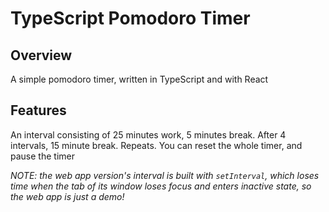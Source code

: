 # TypeScript Pomodoro Timer

## Overview

A simple pomodoro timer, written in TypeScript and with React

## Features

An interval consisting of 25 minutes work, 5 minutes break. After 4 intervals, 15 minute break. Repeats.
You can reset the whole timer, and pause the timer

_NOTE: the web app version's interval is built with `setInterval`, which loses time when the tab of its
window loses focus and enters inactive state, so the web app is just a demo!_